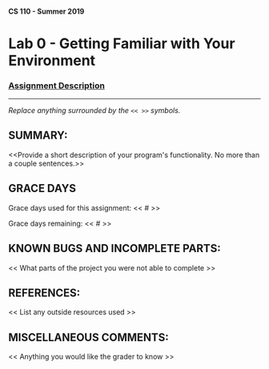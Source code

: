 #### CS 110 - Summer 2019
# Lab 0 - Getting Familiar with Your Environment

### [Assignment Description](https://docs.google.com/document/d/1j0CNd4KglkOGcRWAJZoJ__PEirOluNjHWm0NtmvEVRo/edit?usp=sharing)

***

_Replace anything surrounded by the `<< >>` symbols._

## SUMMARY:
 <<Provide a short description of your program's functionality. No more than a couple sentences.>>

## GRACE DAYS
Grace days used for this assignment: << # >>

Grace days remaining: << # >>

## KNOWN BUGS AND INCOMPLETE PARTS:
 << What parts of the project you were not able to complete >>

## REFERENCES:
 << List any outside resources used >>

## MISCELLANEOUS COMMENTS:
<< Anything you would like the grader to know >>
